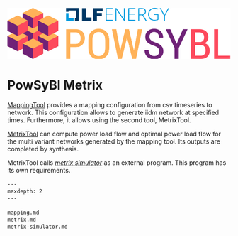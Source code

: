 ![PowSyBl Logo](_static/logos/logo_lfe_powsybl.svg)
# PowSyBl Metrix


[MappingTool](mapping.md) provides a mapping configuration from csv timeseries to network.
This configuration allows to generate iidm network at specified times. Furthermore,
it allows using the second tool, MetrixTool.

[MetrixTool](metrix.md) can compute power load flow and optimal power load flow for the multi variant
networks generated by the mapping tool. Its outputs are completed by synthesis.

MetrixTool calls *[metrix simulator](metrix-simulator.md)* as an external program. This program has its own requirements.

```{toctree}
---
maxdepth: 2
---

mapping.md
metrix.md
metrix-simulator.md
```
